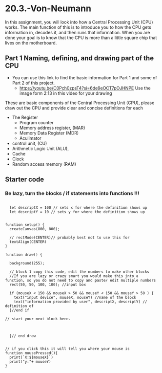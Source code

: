 # 20.3.-Von-Neumann

In this assignment, you will look into how a Central Processing Unit (CPU) works. The main function of this is to introduce you to how the CPU gets information in, decodes it, and then runs that information. When you are done your goal is to know that the CPU is more than a little square chip that lives on the motherboard.

## Part 1 Naming, defining, and drawing part of the CPU
- You can use this link to find the basic information for Part 1 and some of Part 2 of this project.
  -   https://youtu.be/C0Pch0zpsT4?si=6de9eOCT7pOJHNPE   Use the image form 2:13 in this video for your drawing 
 
These are basic components of the Central Processing Unit (CPU), please draw out the CPU and provide clear and concise definitions for each
  - The Register
    - Program counter
    - Memory address register,  (MAR)
    - Memory Data Register (MDR)
    - Aculimator
  - control unit, (CU)
  - Arithmetic Logic Unit (ALU),
  - Cache
  - Clock
  - Random access memory (RAM) 


## Starter code
### Be lazy, turn the blocks / if statements into functions !!! 
```

  let descriptX = 100 // sets x for where the definition shows up
  let descriptY = 10 // sets y for where the definition shows up


function setup() {
  createCanvas(800, 800);

  // rectMode(CENTER)// probably best not to use this for 
  textAlign(CENTER)
}

function draw() {

  background(255);

  // block 1 copy this code, edit the numbers to make other blocks
  //If you are lazy or crazy smart you would make this into a function, so you do not need to copy and paste/ edit multiple numbers
  rect(50, 50, 100, 100); //input box
  
  if (mouseX < 150 && mouseX > 50 && mouseY < 150 && mouseY > 50 ) {
    text("input device", mouseX, mouseY) //name of the block
    text("information provided by user", descriptX, descriptY) // definition of 
  }//end if

// start your next block here. 


  
  }// end draw 


// if you click this it will tell you where your mouse is
function mousePressed(){
  print(`X:${mouseX}`) 
  print("y:"+ mouseY)
}
```



